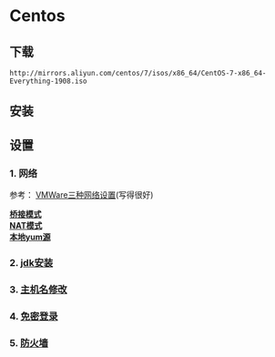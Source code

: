 # Centos

## 下载
`http://mirrors.aliyun.com/centos/7/isos/x86_64/CentOS-7-x86_64-Everything-1908.iso`

## 安装

## 设置
### 1. 网络
参考： [VMWare三种网络设置](https://www.linuxidc.com/Linux/2016-09/135521.htm)(写得很好)  

**[桥接模式](./bridged.md)**  
**[NAT模式](./NAT.md)**  
**[本地yum源](./localYum.md)**

### 2. [jdk安装](./jdk.md)

### 3. [主机名修改](./hostname.md)

### 4. [免密登录]()

### 5. [防火墙](./fire.md)

